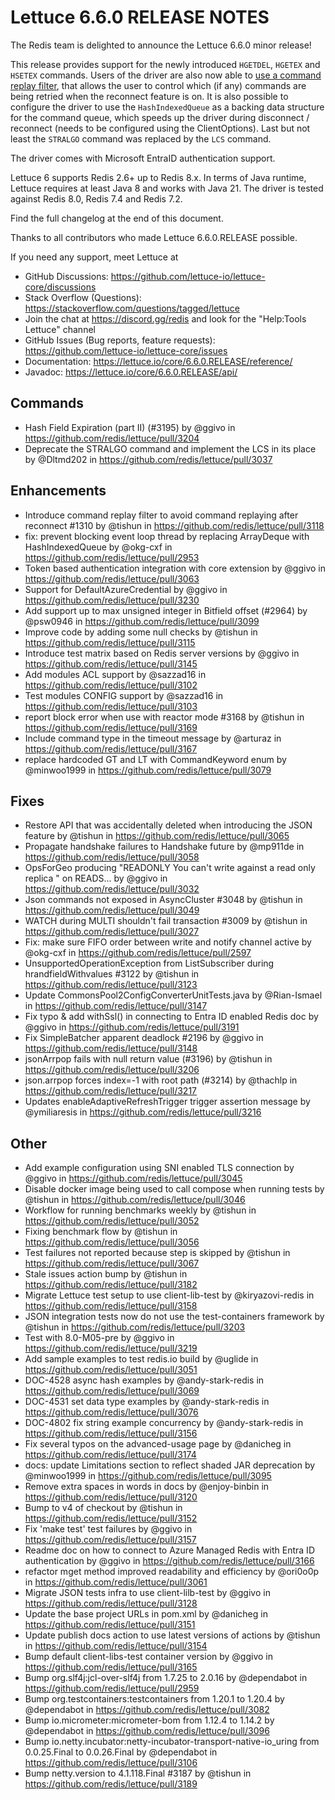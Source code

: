 Lettuce 6.6.0 RELEASE NOTES
==============================

The Redis team is delighted to announce the Lettuce 6.6.0 minor release!

This release provides support for the newly introduced `HGETDEL`, `HGETEX` and `HSETEX` commands.
Users of the driver are also now able to [use a command replay filter](https://redis.github.io/lettuce/advanced-usage/#controlling-replay-of-commands-in-at-lease-once-mode),
that allows the user to control which (if any) commands are being retried when the reconnect feature is on. It is also possible to configure the driver to use the
`HashIndexedQueue` as a backing data structure for the command queue, which speeds up  the driver during disconnect / reconnect (needs to be configured using the ClientOptions).
Last but not least the `STRALGO` command was replaced by the `LCS` command.

The driver comes with Microsoft EntraID authentication support.

Lettuce 6 supports Redis 2.6+ up to Redis 8.x. In terms of Java runtime, Lettuce requires at least Java 8 and
works with Java 21. The driver is tested against Redis 8.0, Redis 7.4 and Redis 7.2.

Find the full changelog at the end of this document.

Thanks to all contributors who made Lettuce 6.6.0.RELEASE possible.

If you need any support, meet Lettuce at

* GitHub Discussions: https://github.com/lettuce-io/lettuce-core/discussions
* Stack Overflow (Questions): https://stackoverflow.com/questions/tagged/lettuce
* Join the chat at https://discord.gg/redis and look for the "Help:Tools Lettuce" channel 
* GitHub Issues (Bug reports, feature requests): https://github.com/lettuce-io/lettuce-core/issues
* Documentation: https://lettuce.io/core/6.6.0.RELEASE/reference/
* Javadoc: https://lettuce.io/core/6.6.0.RELEASE/api/

Commands
--------
* Hash Field Expiration (part II) (#3195) by @ggivo in https://github.com/redis/lettuce/pull/3204
* Deprecate the STRALGO command and implement the LCS in its place by @Dltmd202 in https://github.com/redis/lettuce/pull/3037

Enhancements
------------
* Introduce command replay filter to avoid command replaying after reconnect #1310 by @tishun in https://github.com/redis/lettuce/pull/3118
* fix: prevent blocking event loop thread by replacing ArrayDeque with HashIndexedQueue by @okg-cxf in https://github.com/redis/lettuce/pull/2953
* Token based authentication integration with core extension by @ggivo in https://github.com/redis/lettuce/pull/3063
* Support for DefaultAzureCredential by @ggivo in https://github.com/redis/lettuce/pull/3230
* Add support up to max unsigned integer in Bitfield offset (#2964) by @psw0946 in https://github.com/redis/lettuce/pull/3099
* Improve code by adding some null checks by @tishun in https://github.com/redis/lettuce/pull/3115
* Introduce test matrix based on Redis server versions by @ggivo in https://github.com/redis/lettuce/pull/3145
* Add modules ACL support by @sazzad16 in https://github.com/redis/lettuce/pull/3102
* Test modules CONFIG support by @sazzad16 in https://github.com/redis/lettuce/pull/3103
* report block error when use with reactor mode #3168 by @tishun in https://github.com/redis/lettuce/pull/3169
* Include command type in the timeout message by @arturaz in https://github.com/redis/lettuce/pull/3167
* replace hardcoded GT and LT with CommandKeyword enum by @minwoo1999 in https://github.com/redis/lettuce/pull/3079

Fixes
-----
* Restore API that was accidentally deleted when introducing the JSON feature by @tishun in https://github.com/redis/lettuce/pull/3065
* Propagate handshake failures to Handshake future by @mp911de in https://github.com/redis/lettuce/pull/3058
* OpsForGeo producing "READONLY You can't write against a read only replica " on READS...  by @ggivo in https://github.com/redis/lettuce/pull/3032
* Json commands not exposed in AsyncCluster #3048 by @tishun in https://github.com/redis/lettuce/pull/3049
* WATCH during MULTI shouldn't fail transaction #3009 by @tishun in https://github.com/redis/lettuce/pull/3027
* Fix: make sure FIFO order between write and notify channel active by @okg-cxf in https://github.com/redis/lettuce/pull/2597
* UnsupportedOperationException from ListSubscriber during hrandfieldWithvalues #3122 by @tishun in https://github.com/redis/lettuce/pull/3123
* Update CommonsPool2ConfigConverterUnitTests.java by @Rian-Ismael in https://github.com/redis/lettuce/pull/3147
* Fix typo & add withSsl() in  connecting to Entra ID enabled Redis doc by @ggivo in https://github.com/redis/lettuce/pull/3191
* Fix SimpleBatcher apparent deadlock #2196 by @ggivo in https://github.com/redis/lettuce/pull/3148
* jsonArrpop fails with null return value (#3196) by @tishun in https://github.com/redis/lettuce/pull/3206
* json.arrpop forces index=-1 with root path (#3214) by @thachlp in https://github.com/redis/lettuce/pull/3217
* Updates enableAdaptiveRefreshTrigger trigger assertion message by @ymiliaresis in https://github.com/redis/lettuce/pull/3216

Other
-----

* Add example configuration using SNI enabled TLS connection by @ggivo in https://github.com/redis/lettuce/pull/3045
* Disable docker image being used to call compose when running tests by @tishun in https://github.com/redis/lettuce/pull/3046
* Workflow for running benchmarks weekly by @tishun in https://github.com/redis/lettuce/pull/3052
* Fixing benchmark flow by @tishun in https://github.com/redis/lettuce/pull/3056
* Test failures not reported because step is skipped by @tishun in https://github.com/redis/lettuce/pull/3067
* Stale issues action bump by @tishun in https://github.com/redis/lettuce/pull/3182
* Migrate Lettuce test setup to use client-lib-test by @kiryazovi-redis in https://github.com/redis/lettuce/pull/3158
* JSON integration tests now do not use the test-containers framework by @tishun in https://github.com/redis/lettuce/pull/3203
* Test with 8.0-M05-pre by @ggivo in https://github.com/redis/lettuce/pull/3219
* Add sample examples to test redis.io build by @uglide in https://github.com/redis/lettuce/pull/3051
* DOC-4528 async hash examples by @andy-stark-redis in https://github.com/redis/lettuce/pull/3069
* DOC-4531 set data type examples by @andy-stark-redis in https://github.com/redis/lettuce/pull/3076
* DOC-4802 fix string example concurrency by @andy-stark-redis in https://github.com/redis/lettuce/pull/3156
* Fix several typos on the advanced-usage page by @danicheg in https://github.com/redis/lettuce/pull/3174
* docs: update Limitations section to reflect shaded JAR deprecation by @minwoo1999 in https://github.com/redis/lettuce/pull/3095
* Remove extra spaces in words in docs by @enjoy-binbin in https://github.com/redis/lettuce/pull/3120
* Bump to v4 of checkout by @tishun in https://github.com/redis/lettuce/pull/3152
* Fix 'make test' test failures by @ggivo in https://github.com/redis/lettuce/pull/3157
* Readme doc on how to connect to Azure Managed Redis with Entra ID authentication by @ggivo in https://github.com/redis/lettuce/pull/3166
* refactor mget method improved readability and efficiency by @ori0o0p in https://github.com/redis/lettuce/pull/3061
* Migrate JSON tests infra to use client-lilb-test  by @ggivo in https://github.com/redis/lettuce/pull/3128
* Update the base project URLs in pom.xml by @danicheg in https://github.com/redis/lettuce/pull/3151
* Update publish docs action to use latest versions of actions by @tishun in https://github.com/redis/lettuce/pull/3154
* Bump default client-libs-test container version by @ggivo in https://github.com/redis/lettuce/pull/3165
* Bump org.slf4j:jcl-over-slf4j from 1.7.25 to 2.0.16 by @dependabot in https://github.com/redis/lettuce/pull/2959
* Bump org.testcontainers:testcontainers from 1.20.1 to 1.20.4 by @dependabot in https://github.com/redis/lettuce/pull/3082
* Bump io.micrometer:micrometer-bom from 1.12.4 to 1.14.2 by @dependabot in https://github.com/redis/lettuce/pull/3096
* Bump io.netty.incubator:netty-incubator-transport-native-io_uring from 0.0.25.Final to 0.0.26.Final by @dependabot in https://github.com/redis/lettuce/pull/3106
* Bump netty.version to 4.1.118.Final #3187 by @tishun in https://github.com/redis/lettuce/pull/3189
